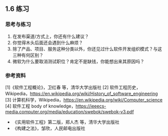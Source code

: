 ## 1.6 练习

### 思考与练习

1. 在发布渠道/方式上，你还有什么建议？
2. 你觉得木头后面还会遇到什么麻烦？
3. 除了产品、项目、服务这种分类以外，你还见过什么软件开发组织模式？与这三种有何区别？
4. 微软为什么要取消测试职位？肯定不是缺钱，你能想出来其原因吗？


### 参考资料

[1]《软件工程概论》，卫红春 等，清华大学出版社
[2] 软件工程历史，Wikipedia，https://en.wikipedia.org/wiki/History_of_software_engineering
[3] 计算机科学，Wikipedia，https://en.wikipedia.org/wiki/Computer_science
[4] 软件工程 body of knowledge，https://ieeecs-media.computer.org/media/education/swebok/swebok-v3.pdf
- 《实用软件工程》第二版，郑人杰 等，清华大学出版社
- 《构建之法》，邹欣，人民邮电出版社

